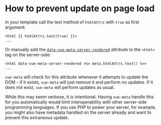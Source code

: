 # How to prevent update on page load

In your template call the text method of `htmlAttrs` with `true` as first argument:
```
<html {{ htmlAttrs.text(true) }}>
...
```

Or manually add the [`data-vue-meta-server-rendered`](/api/#ssrattribute) attribute to the `<html>` tag on the server-side:

```
<html data-vue-meta-server-rendered <%= meta.htmlAttrs.text() %>>
...
```

`vue-meta` will check for this attribute whenever it attempts to update the DOM - if it exists, `vue-meta` will just remove it and perform no updates. If it does not exist, `vue-meta` will perform updates as usual.

While this may seem verbose, it _is_ intentional. Having `vue-meta` handle this for you automatically would limit interoperability with other server-side programming languages. If you use PHP to power your server, for example, you might also have metadata handled on the server already and want to prevent this extraneous update.
